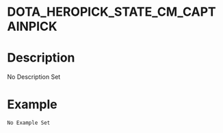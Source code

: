# DOTA_HEROPICK_STATE_CM_CAPTAINPICK
# Description
No Description Set
# Example
```No Example Set```